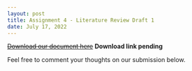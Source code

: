 ```yaml
---
layout: post
title: Assignment 4 - Literature Review Draft 1
date: July 17, 2022
---
```


~~[Download our document here]()~~ **Download link pending**

Feel free to comment your thoughts on our submission below.
